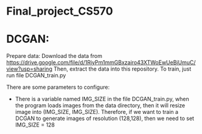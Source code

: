 # Final_project_CS570

# DCGAN: 
Prepare data:
Download the data from https://drive.google.com/file/d/1RjyPm1mmGBxzairo43XTWoEwUeBiUmuC/view?usp=sharing
Then, extract the data into this repository. 
To train, just run file DCGAN_train.py 

There are some parameters to configure:
- There is a variable named IMG_SIZE in the file DCGAN_train.py, when the program loads images from the data directory, then it will resize image into (IMG_SIZE, IMG_SIZE). Therefore, if we want to train a DCGAN to generate images of resolution (128,128), then we need to set IMG_SIZE = 128
